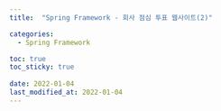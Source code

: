 ```yaml
---
title:  "Spring Framework - 회사 점심 투표 웹사이트(2)"

categories:
  - Spring Framework

toc: true
toc_sticky: true
 
date: 2022-01-04
last_modified_at: 2022-01-04
---
```



